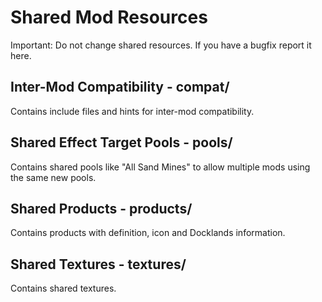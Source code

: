 # Shared Mod Resources

Important: Do not change shared resources. If you have a bugfix report it here.

## Inter-Mod Compatibility - compat/

Contains include files and hints for inter-mod compatibility.

## Shared Effect Target Pools - pools/

Contains shared pools like "All Sand Mines" to allow multiple mods using the same new pools.

## Shared Products - products/

Contains products with definition, icon and Docklands information.

## Shared Textures - textures/

Contains shared textures.
